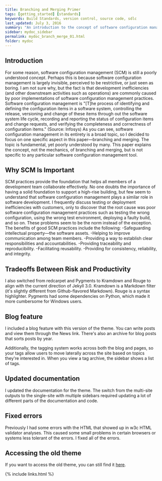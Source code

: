 ```yaml
---
title: Branching and Merging Primer
tags: [getting_started] [standards]
keywords: Build Standards, version control, source code, sdlc
last_updated: July 3, 2016
summary: "An introduction to the concept of software configuration management including information about why configuration management is important, and the various branching and merging strategies."
sidebar: mydoc_sidebar
permalink: mydoc_branch_merge_01.html
folder: mydoc
---
```


## Introduction

For some reason, software configuration management (SCM) is still a poorly understood concept. Perhaps this is because software configuration management is largely invisible, perceived to be restrictive, or just seen as boring.
I am not sure why, but the fact is that development inefficiencies (and other downstream activities such as operations) are commonly caused by poor implementations of software configuration management practices.
Software configuration management is "[T]he process of identifying and defining the configuration items in a software system, controlling the release, versioning and change of these items through out the software system life cycle, recording and reporting the status of configuration items and change requests, and verifying the completeness and correctness of configuration items." (Source: Infosys)
As you can see, software configuration management in its entirety is a broad topic, so I decided to focus on one specific aspect in this paper—branching and merging. The topic is fundamental, yet poorly understood by many.
This paper explains the concept, not the mechanics, of branching and merging, but is not specific to any particular software configuration management tool.

## Why SCM Is Important

SCM practices provide the foundation that helps all members of a development team collaborate effectively. No one doubts the importance of having a solid foundation to support a high-rise building, but few seem to understand that software configuration management plays a similar role in software development.
I frequently discuss testing or deployment inefficiencies with customers, only to discover that the root cause was poor software configuration management practices such as testing the wrong configuration, using the wrong test environment, deploying a faulty build, and so on. These problems seem to be the norm instead of the exception.
The benefits of good SCM practices include the following:
-Safeguarding intellectual property—the software assets.
-Helping to improve communication among team members.
-Providing a way to establish clear responsibilities and accountabilities.
-Providing traceability and reproducibility.
-Facilitating reusability.
-Providing for consistency, reliability, and integrity.

## Tradeoffs Between Risk and Productivity

I also switched from redcarpet and Pygments to Kramdown and Rouge to align with the current direction of Jekyll 3.0. Kramdown is a Markdown filter (it's slightly different from Github-flavored Markdown). Rouge is a syntax highlighter. Pygments had some dependencies on Python, which made it more cumbersome for Windows users.

## Blog feature

I included a blog feature with this version of the theme. You can write posts and view them through the News link. There's also an archive for blog posts that sorts posts by year.

Additionally, the tagging system works across both the blog and pages, so your tags allow users to move laterally across the site based on topics they're interested in. When you view a tag archive, the sidebar shows a list of tags.

## Updated documentation

I updated the documentation for  the theme. The switch from the multi-site outputs to the single-site with multiple sidebars required updating a lot of different parts of the documentation and code.

## Fixed errors

Previously I had some errors with the HTML that showed up in w3c HTML validator analyses. This caused some small problems in certain browsers or systems less tolerant of the errors. I fixed all of the errors.

## Accessing the old theme

If you want to access the old theme, you can still find it [here](https://github.com/tomjohnson1492/jekylldoctheme-separate-outputs).

{% include links.html %}
